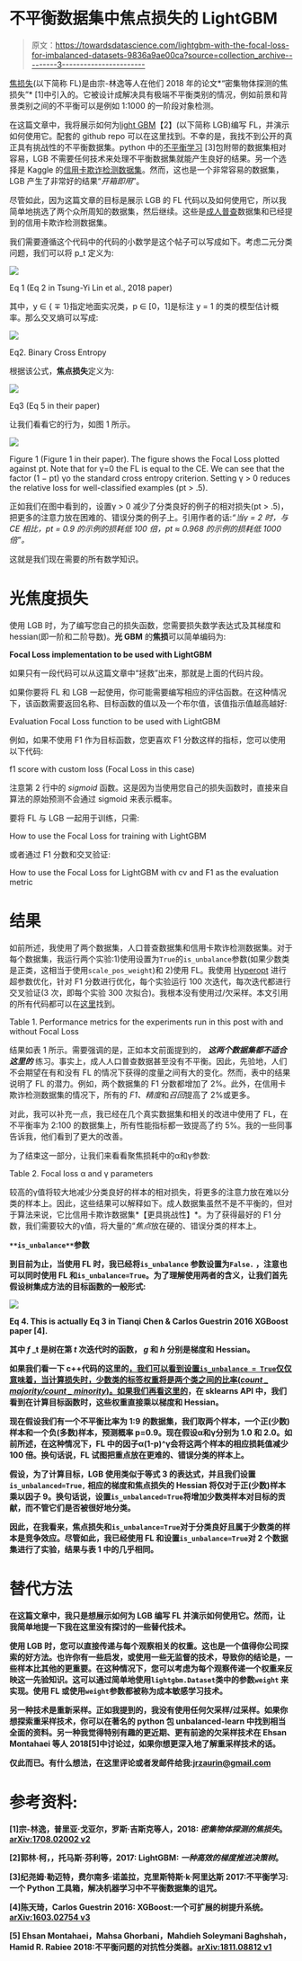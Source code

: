 # 不平衡数据集中焦点损失的 LightGBM

> 原文：<https://towardsdatascience.com/lightgbm-with-the-focal-loss-for-imbalanced-datasets-9836a9ae00ca?source=collection_archive---------3----------------------->

[焦损失](https://arxiv.org/pdf/1708.02002.pdf)(以下简称 FL)是由宗-林逸等人在他们 2018 年的论文*“密集物体探测的焦损失”* [1]中引入的。它被设计成解决具有极端不平衡类别的情况，例如前景和背景类别之间的不平衡可以是例如 1:1000 的一阶段对象检测。

在这篇文章中，我将展示如何为[light GBM](https://papers.nips.cc/paper/6907-lightgbm-a-highly-efficient-gradient-boosting-decision-tree.pdf)【2】(以下简称 LGB)编写 FL，并演示如何使用它。配套的 github repo 可以在这里找到。不幸的是，我找不到公开的真正具有挑战性的不平衡数据集。python 中的[不平衡学习](https://imbalanced-learn.readthedocs.io/en/stable/) [3]包附带的数据集相对容易，LGB 不需要任何技术来处理不平衡数据集就能产生良好的结果。另一个选择是 Kaggle 的[信用卡欺诈检测数据集](https://www.kaggle.com/mlg-ulb/creditcardfraud)。然而，这也是一个非常容易的数据集，LGB 产生了非常好的结果“*开箱即用*”。

尽管如此，因为这篇文章的目标是展示 LGB 的 FL 代码以及如何使用它，所以我简单地挑选了两个众所周知的数据集，然后继续。这些是[成人普查](https://archive.ics.uci.edu/ml/datasets/adult)数据集和已经提到的信用卡欺诈检测数据集。

我们需要遵循这个代码中的代码的小数学是这个帖子可以写成如下。考虑二元分类问题，我们可以将 p_t 定义为:

![](img/03debc6bd5285ac47af2e20b83c38577.png)

Eq 1 (Eq 2 in Tsung-Yi Lin et al., 2018 paper)

其中，y ∈ { ∓ 1}指定地面实况类，p ∈ [0，1]是标注 y = 1 的类的模型估计概率。那么交叉熵可以写成:

![](img/7ae6e295d2d4e2e646beedf281b45187.png)

Eq2\. Binary Cross Entropy

根据该公式，**焦点损失**定义为:

![](img/54d16a3f7f6eb9b115821efa4de944e2.png)

Eq3 (Eq 5 in their paper)

让我们看看它的行为，如图 1 所示。

![](img/cd240f310551592b0131ac06724b0745.png)

Figure 1 (Figure 1 in their paper). The figure shows the Focal Loss plotted against pt. Note that for γ=0 the FL is equal to the CE. We can see that the factor (1 − pt) γo the standard cross entropy criterion. Setting γ > 0 reduces the relative loss for well-classified examples (pt > .5).

正如我们在图中看到的，设置γ > 0 减少了分类良好的例子的相对损失(pt > .5)，把更多的注意力放在困难的、错误分类的例子上。引用作者的话:*“当γ = 2 时，与 CE 相比，pt = 0.9 的示例的损耗低 100 倍，pt ≈ 0.968 的示例的损耗低 1000 倍”。*

这就是我们现在需要的所有数学知识。

# 光焦度损失

使用 LGB 时，为了编写您自己的损失函数，您需要损失数学表达式及其梯度和 hessian(即一阶和二阶导数)。**光 GBM** 的**焦损**可以简单编码为:

**Focal Loss implementation to be used with LightGBM**

如果只有一段代码可以从这篇文章中“拯救”出来，那就是上面的代码片段。

如果你要将 FL 和 LGB 一起使用，你可能需要编写相应的评估函数。在这种情况下，该函数需要返回名称、目标函数的值以及一个布尔值，该值指示值越高越好:

Evaluation Focal Loss function to be used with LightGBM

例如，如果不使用 F1 作为目标函数，您更喜欢 F1 分数这样的指标，您可以使用以下代码:

f1 score with custom loss (Focal Loss in this case)

注意第 2 行中的 *sigmoid* 函数。这是因为当使用您自己的损失函数时，直接来自算法的原始预测不会通过 sigmoid 来表示概率。

要将 FL 与 LGB 一起用于训练，只需:

How to use the Focal Loss for training with LightGBM

或者通过 F1 分数和交叉验证:

How to use the Focal Loss for LightGBM with cv and F1 as the evaluation metric

# 结果

如前所述，我使用了两个数据集，人口普查数据集和信用卡欺诈检测数据集。对于每个数据集，我运行两个实验:1)使用设置为`True`的`is_unbalance`参数(如果少数类是正类，这相当于使用`scale_pos_weight`)和 2)使用 FL。我使用 [Hyperopt](https://github.com/hyperopt/hyperopt) 进行超参数优化，针对 F1 分数进行优化，每个实验运行 100 次迭代，每次迭代都进行交叉验证(3 次，即每个实验 300 次拟合)。我根本没有使用过/欠采样。本文引用的所有代码都可以在[这里](https://github.com/jrzaurin/LightGBM-with-Focal-Loss)找到。

Table 1\. Performance metrics for the experiments run in this post with and without Focal Loss

结果如表 1 所示。需要强调的是，正如本文前面提到的， ***这两个数据集都不适合这里的*** 练习。事实上，成人人口普查数据甚至没有不平衡。因此，先验地，人们不会期望在有和没有 FL 的情况下获得的度量之间有大的变化。然而，表中的结果说明了 FL 的潜力。例如，两个数据集的 F1 分数都增加了 2%。此外，在信用卡欺诈检测数据集的情况下，所有的 *F1、精度*和*召回*提高了 2%或更多。

对此，我可以补充一点，我已经在几个真实数据集和相关的改进中使用了 FL，在不平衡率为 2:100 的数据集上，所有性能指标都一致提高了约 5%。我的一些同事告诉我，他们看到了更大的改善。

为了结束这一部分，让我们来看看聚焦损耗中的α和γ参数:

Table 2\. Focal loss α and γ parameters

较高的γ值将较大地减少分类良好的样本的相对损失，将更多的注意力放在难以分类的样本上。因此，这些结果可以解释如下。成人数据集虽然不是不平衡的，但对于算法来说，它比信用卡欺诈数据集*【更具挑战性】*。为了获得最好的 F1 分数，我们需要较大的γ值，将大量的“*焦点*放在硬的、错误分类的样本上。

**`**is_unbalance**`**参数****

**到目前为止，当使用 FL 时，我已经将`is_unbalance` 参数设置为`False.` ，注意也可以同时使用 FL 和`is_unbalance=True`。为了理解使用两者的含义，让我们首先假设树集成方法的目标函数的一般形式:**

**![](img/f65ba0d37e7e301a3600a5d48f80c8f8.png)**

**Eq 4\. This is actually Eq 3 in Tianqi Chen & Carlos Guestrin 2016 XGBoost paper [4].**

**其中 *f* _t 是树在第 *t* 次迭代时的函数， *g* 和 *h* 分别是梯度和 Hessian。**

**如果我们看一下 c++代码的这里的[，我们可以看到设置`is_unbalance = True`仅仅意味着，当计算损失时，少数类的标签权重将是两个类之间的比率(*count _ majority/count _ minority*)。如果我们再看这里的](https://github.com/microsoft/LightGBM/blob/a3a353d6832b3653f222886f912293998ff8ae69/src/objective/binary_objective.hpp#L95)，在 sklearns API 中，我们看到在计算目标函数时，这些权重直接乘以梯度和 Hessian。**

**现在假设我们有一个不平衡比率为 1:9 的数据集，我们取两个样本，一个正(少数)样本和一个负(多数)样本，预测概率 p=0.9。现在假设α和γ分别为 1.0 和 2.0。如前所述，在这种情况下，FL 中的因子α(1-p)^γ会将这两个样本的相应损耗值减少 100 倍。换句话说，FL 试图把重点放在更难的、错误分类的样本上。**

**假设，为了计算目标，LGB 使用类似于等式 3 的表达式，并且我们设置`is_unbalanced=True,` 相应的梯度和焦点损失的 Hessian 将仅对于正(少数)样本乘以因子 9。换句话说，设置`is_unbalanced=True`将增加少数类样本对目标的贡献，而不管它们是否被很好地分类。**

**因此，在我看来，焦点损失和`is_unbalance=True`对于分类良好且属于少数类的样本是竞争效应。尽管如此，我已经使用 FL 和设置`is_unbalance=True`对 2 个数据集进行了实验，结果与表 1 中的几乎相同。**

# **替代方法**

**在这篇文章中，我只是想展示如何为 LGB 编写 FL 并演示如何使用它。然而，让我简单地提一下我在这里没有探讨的一些替代技术。**

**使用 LGB 时，您可以直接传递与每个观察相关的权重。这也是一个值得你公司探索的好方法。也许你有一些启发，或使用一些无监督的技术，导致你的结论是，一些样本比其他的更重要。在这种情况下，您可以考虑为每个观察传递一个权重来反映这一先验知识。这可以通过简单地使用`lightgbm.Dataset`类中的参数`weight` 来实现。使用 FL 或使用`weight`参数都被称为成本敏感学习技术。**

**另一种技术是重新采样。正如我提到的，我没有使用任何欠采样/过采样。如果你想探索重采样技术，你可以在著名的 python 包 unbalanced-learn 中找到相当全面的资料。另一种我觉得特别有趣的更近期、更有前途的欠采样技术在 Ehsan Montahaei 等人 2018[5]中讨论过，如果你想更深入地了解重采样技术的话。**

**仅此而已。有什么想法，在这里评论或者发邮件给我:jrzaurin@gmail.com**

# **参考资料:**

**[1]宗-林逸，普里亚·戈亚尔，罗斯·吉斯克等人，2018: *密集物体探测的焦损失*。[**arXiv:1708.02002 v2**](https://arxiv.org/abs/1708.02002v2)**

**[2]郭林·柯，，托马斯·芬利等，2017: LightGBM: *一种高效的梯度推进决策树*。**

**[3]纪尧姆·勒迈特，费尔南多·诺盖拉，克里斯特斯·k·阿里达斯 2017:不平衡学习:一个 Python 工具箱，解决机器学习中不平衡数据集的诅咒。**

**[4]陈天琦，Carlos Guestrin 2016: XGBoost:一个可扩展的树提升系统。[**arXiv:1603.02754 v3**](https://arxiv.org/abs/1603.02754v3)**

**[5] Ehsan Montahaei，Mahsa Ghorbani，Mahdieh Soleymani Baghshah，Hamid R. Rabiee 2018:不平衡问题的对抗性分类器。[arXiv:1811.08812 v1](https://arxiv.org/abs/1811.08812v1)**